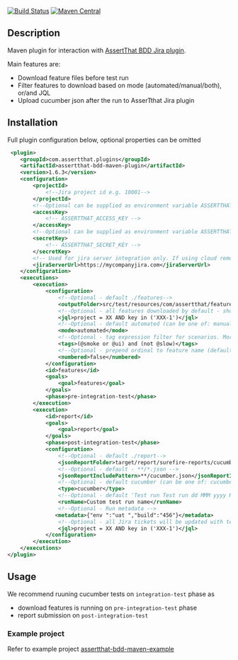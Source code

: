 [![Build Status](https://travis-ci.org/assertthat/assertthat-bdd-maven-plugin.svg?branch=master)](https://travis-ci.org/assertthat/assertthat-bdd-maven-plugin)
[![Maven Central](https://maven-badges.herokuapp.com/maven-central/com.assertthat.plugins/assertthat-bdd-maven-plugin/badge.svg)](https://maven-badges.herokuapp.com/maven-central/com.assertthat.plugins/assertthat-bdd-maven-plugin)

## Description

Maven plugin for interaction with [AssertThat BDD Jira plugin](https://marketplace.atlassian.com/apps/1219033/assertthat-bdd-test-management-in-jira?hosting=cloud&tab=overview).

Main features are:

- Download feature files before test run
- Filter features to download based on mode (automated/manual/both), or/and JQL
- Upload cucumber json after the run to AsserTthat Jira plugin

## Installation

Full plugin configuration below, optional properties can be omitted

```xml
 <plugin>
    <groupId>com.assertthat.plugins</groupId>
    <artifactId>assertthat-bdd-maven-plugin</artifactId>
    <version>1.6.3</version>
    <configuration>
        <projectId>
            <!--Jira project id e.g. 10001-->
        </projectId>
        <!--Optional can be supplied as environment variable ASSERTTHAT_ACCESS_KEY -->
        <accessKey>
            <!-- ASSERTTHAT_ACCESS_KEY -->
        </accessKey>
        <!--Optional can be supplied as environment variable ASSERTTHAT_SECRET_KEY -->
        <secretKey>
            <!-- ASSERTTHAT_SECRET_KEY -->
        </secretKey>
        <!-- Used for jira server integration only. If using cloud remove this option-->
        <jiraServerUrl>https://mycompanyjira.com</jiraServerUrl>
    </configuration>
    <executions>
        <execution>
            <configuration>
                <!--Optional - default ./features-->
                <outputFolder>src/test/resources/com/assertthat/features</outputFolder>
                <!--Optional - all features downloaded by default - should be a valid JQL-->
                <jql>project = XX AND key in ('XXX-1')</jql>
                <!--Optional - default automated (can be one of: manual/automated/both)-->
                <mode>automated</mode>
                <!--Optional - tag expression filter for scenarios. More on tag expressions https://cucumber.io/docs/cucumber/api/#tag-expressions-->
                <tags>(@smoke or @ui) and (not @slow)</tags>
                <!--Optional - prepend ordinal to feature name (default is true)-->                
                <numbered>false</numbered>
            </configuration>
            <id>features</id>
            <goals>
                <goal>features</goal>
            </goals>
            <phase>pre-integration-test</phase>
        </execution>
        <execution>
            <id>report</id>
            <goals>
                <goal>report</goal>
            </goals>
            <phase>post-integration-test</phase>
            <configuration>
                <!--Optional - default ./report-->
                <jsonReportFolder>target/report/surefire-reports/cucumber/</jsonReportFolder>
                <!--Optional - default - **/*.json -->
                <jsonReportIncludePattern>**/cucumber.json</jsonReportIncludePattern>
                <!--Optional - default cucumber (can be one of: cucumber/karate)-->
                <type>cucumber</type>
                <!--Optional - default 'Test run Test run dd MMM yyyy HH:mm:ss'-->
                <runName>Custom test run name</runName>
                <!--Optional - Run metadata -->
               <metadata>{"env ":"uat ","build":"456"}</metadata>
                <!--Optional - all Jira tickets will be updated with test results by default; when JQL is provided only filtered tickets will be updated -->
                <jql>project = XX AND key in ('XXX-1')</jql>
            </configuration>
        </execution>
    </executions>
</plugin>
```

## Usage
We recommend ruuning cucumber tests on `integration-test` phase as 

- download features is running on `pre-integration-test` phase 
-  report submission on `post-integration-test`

### Example project 

Refer to example project [assertthat-bdd-maven-example](https://github.com/assertthat/assertthat-bdd-maven-example)
